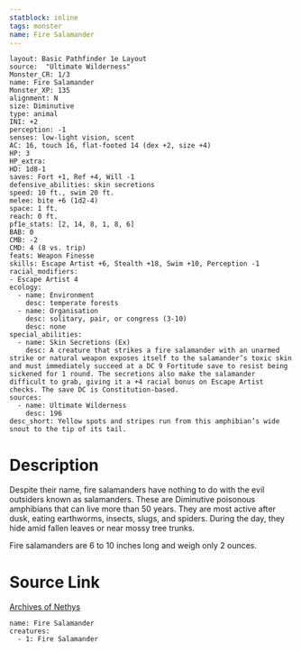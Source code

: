 ```yaml
---
statblock: inline
tags: monster
name: Fire Salamander
---
```

```statblock
layout: Basic Pathfinder 1e Layout
source:  "Ultimate Wilderness"
Monster_CR: 1/3
name: Fire Salamander
Monster_XP: 135
alignment: N
size: Diminutive
type: animal
INI: +2
perception: -1
senses: low-light vision, scent
AC: 16, touch 16, flat-footed 14 (dex +2, size +4)
HP: 3
HP_extra: 
HD: 1d8-1
saves: Fort +1, Ref +4, Will -1
defensive_abilities: skin secretions
speed: 10 ft., swim 20 ft.
melee: bite +6 (1d2-4)
space: 1 ft.
reach: 0 ft.
pf1e_stats: [2, 14, 8, 1, 8, 6]
BAB: 0
CMB: -2
CMD: 4 (8 vs. trip)
feats: Weapon Finesse
skills: Escape Artist +6, Stealth +18, Swim +10, Perception -1
racial_modifiers:
- Escape Artist 4
ecology:
  - name: Environment
    desc: temperate forests
  - name: Organisation
    desc: solitary, pair, or congress (3-10)
    desc: none
special_abilities:
  - name: Skin Secretions (Ex)
    desc: A creature that strikes a fire salamander with an unarmed strike or natural weapon exposes itself to the salamander’s toxic skin and must immediately succeed at a DC 9 Fortitude save to resist being sickened for 1 round. The secretions also make the salamander difficult to grab, giving it a +4 racial bonus on Escape Artist checks. The save DC is Constitution-based.
sources:
  - name: Ultimate Wilderness
    desc: 196
desc_short: Yellow spots and stripes run from this amphibian’s wide snout to the tip of its tail.
```
# Description
Despite their name, fire salamanders have nothing to do with the evil outsiders known as salamanders. These are Diminutive poisonous amphibians that can live more than 50 years. They are most active after dusk, eating earthworms, insects, slugs, and spiders. During the day, they hide amid fallen leaves or near mossy tree trunks.

 Fire salamanders are 6 to 10 inches long and weigh only 2 ounces.
# Source Link
[Archives of Nethys](https://aonprd.com/MonsterDisplay.aspx?ItemName=Fire%20Salamander)
```encounter-table
name: Fire Salamander
creatures:
  - 1: Fire Salamander
```

